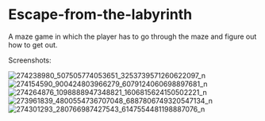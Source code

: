 # Escape-from-the-labyrinth

A maze game in which the player has to go through the maze and figure out how to get out.

Screenshots:

![274238980_507505774053651_3253739571260622097_n](https://user-images.githubusercontent.com/45337134/154960211-0a527222-9b3b-4463-9943-6b0255907627.jpg)
![274154590_900424803966279_6079124060698897681_n](https://user-images.githubusercontent.com/45337134/154960335-d85eb776-8565-40f2-b1d3-83d7b21d3365.jpg)
![274264876_1098888947348821_1606815624150502221_n](https://user-images.githubusercontent.com/45337134/154960367-cd3eceff-aefb-4d44-b59e-cd74c1ba5f48.jpg)
![273961839_4800554736707048_6887806749320547134_n](https://user-images.githubusercontent.com/45337134/154960460-4583e769-b140-4ad5-9beb-ee41065e2679.jpg)
![274301293_280766987427543_6147554481198887076_n](https://user-images.githubusercontent.com/45337134/154960470-54691778-6f90-4c0f-a205-9d3998765db6.jpg)
